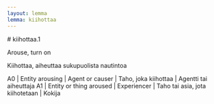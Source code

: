 ```yaml
---
layout: lemma
lemma: kiihottaa
---
```


<div class="sense">
# <span class="sensename">kiihottaa.1</span>

<span class="description">Arouse, turn on</span>

<span class="description">Kiihottaa, aiheuttaa sukupuolista nautintoa</span>

A0 | Entity arousing | Agent or causer | Taho, joka kiihottaa | Agentti tai aiheuttaja
A1 | Entity or thing aroused | Experiencer | Taho tai asia, jota kiihotetaan | Kokija

</div>

